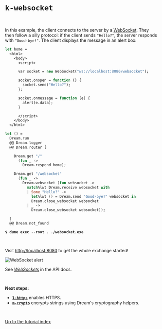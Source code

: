 # `k-websocket`

<br>

In this example, the client connects to the server by a
[WebSocket](https://aantron.github.io/dream/#websockets). They then follow a
silly protocol: if the client sends `"Hello?"`, the server responds with
`"Good-bye!"`. The client displays the message in an alert box:

```ocaml
let home =
  <html>
    <body>
      <script>

      var socket = new WebSocket("ws://localhost:8080/websocket");

      socket.onopen = function () {
        socket.send("Hello?");
      };

      socket.onmessage = function (e) {
        alert(e.data);
      }

      </script>
    </body>
  </html>

let () =
  Dream.run
  @@ Dream.logger
  @@ Dream.router [

    Dream.get "/"
      (fun _ ->
        Dream.respond home);

    Dream.get "/websocket"
      (fun _ ->
        Dream.websocket (fun websocket ->
          match%lwt Dream.receive websocket with
          | Some "Hello?" ->
            let%lwt () = Dream.send "Good-bye!" websocket in
            Dream.close_websocket websocket
          | _ ->
            Dream.close_websocket websocket));

  ]
  @@ Dream.not_found
```

<pre><code><b>$ dune exec --root . ./websocket.exe</b></code></pre>

<br>

Visit [http://localhost:8080](http://localhost:8080) to get the whole exchange
started!

![WebSocket alert](https://raw.githubusercontent.com/aantron/dream/master/docs/asset/websocket.png)

See [*WebSockets*](https://aantron.github.io/dream/#websockets) in the API docs.

<br>

**Next steps:**

- [**`l-https`**](../l-https#files) enables HTTPS.
- [**`m-crypto`**](../m-crypto#files) encrypts strings using Dream's
  cryptography helpers.

<br>

[Up to the tutorial index](../#readme)
